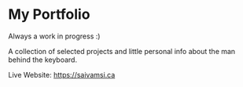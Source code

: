 # My Portfolio

Always a work in progress :)

A collection of selected projects and little personal info about the man behind the keyboard.

Live Website: https://saivamsi.ca
